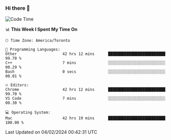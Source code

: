 ### Hi there 👋


<!--START_SECTION:waka-->
![Code Time](http://img.shields.io/badge/Code%20Time-1%2C640%20hrs%2023%20mins-blue)

📊 **This Week I Spent My Time On** 

```text
🕑︎ Time Zone: America/Toronto

💬 Programming Languages: 
Other                    42 hrs 12 mins      █████████████████████████   99.70 % 
C++                      7 mins              ░░░░░░░░░░░░░░░░░░░░░░░░░   00.29 % 
Bash                     0 secs              ░░░░░░░░░░░░░░░░░░░░░░░░░   00.01 % 

🔥 Editors: 
Chrome                   42 hrs 12 mins      █████████████████████████   99.70 % 
VS Code                  7 mins              ░░░░░░░░░░░░░░░░░░░░░░░░░   00.30 % 

💻 Operating System: 
Mac                      42 hrs 19 mins      █████████████████████████   100.00 % 
```


 Last Updated on 04/02/2024 00:42:31 UTC
<!--END_SECTION:waka-->

<!--
**SillyPasty/SillyPasty** is a ✨ _special_ ✨ repository because its `README.md` (this file) appears on your GitHub profile.

Here are some ideas to get you started:

- 🔭 I’m currently working on ...
- 🌱 I’m currently learning ...
- 👯 I’m looking to collaborate on ...
- 🤔 I’m looking for help with ...
- 💬 Ask me about ...
- 📫 How to reach me: ...
- 😄 Pronouns: ...
- ⚡ Fun fact: ...
-->


